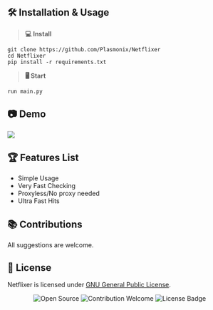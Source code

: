 ## 🛠 Installation & Usage

> **💻 Install**
```
git clone https://github.com/Plasmonix/Netflixer
cd Netflixer
pip install -r requirements.txt
```
> **🖥️ Start**
```
run main.py
```  

## 📷 Demo
![](https://raw.githubusercontent.com/Plasmonix/Netflixer/main/demo.png)

## 🏆 Features List
- Simple Usage
- Very Fast Checking
- Proxyless/No proxy needed
- Ultra Fast Hits

## 📚 Contributions
All suggestions are welcome.

## 📜 License
Netflixer is licensed under [GNU General Public License](https://github.com/Plasmonix/Netflixer/blob/master/LICENSE).

<p align="center">
  <img src="https://badges.frapsoft.com/os/v1/open-source.svg?v=103" alt="Open Source">
  <img src="https://img.shields.io/badge/contributions-welcome-brightgreen.svg?style=flat" alt="Contribution Welcome">
  <img src="https://img.shields.io/badge/License-GPLv3-blue.svg" alt="License Badge">
</p>

